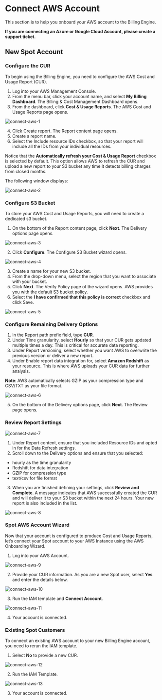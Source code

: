 # Connect AWS Account 

This section is to help you onboard your AWS account to the Billing Engine. 

**If you are connecting an Azure or Google Cloud Account, please create a support ticket.**

## New Spot Account 

### Configure the CUR 

To begin using the Billing Engine, you need to configure the AWS Cost and Usage Report (CUR).  

1. Log into your AWS Management Console. 
2. From the menu bar, click your account name, and select **My Billing Dashboard**. 
The Billing & Cost Management Dashboard opens. 
3. From the dashboard, click **Cost & Usage Reports**. The AWS Cost and Usage Reports page opens. 

![connect-aws-1](https://github.com/spotinst/help/assets/106514736/fba29253-0476-47f6-97f5-8f280506e4d4)

4. Click Create report. The Report content page opens. 
5. Create a report name. 
6. Select the Include resource IDs checkbox, so that your report will include all the IDs from your individual resources. 

Notice that the **Automatically refresh your Cost & Usage Report** checkbox is selected by default. This option allows AWS to refresh the CUR and upload a new report to your S3 bucket any time it detects billing charges from closed months. 

The following window displays:  

![connect-aws-2](https://github.com/spotinst/help/assets/106514736/d2331a9b-7ff0-49c0-9ad6-aa33ca6c5ab3)

### Configure S3 Bucket 

To store your AWS Cost and Usage Reports, you will need to create a dedicated s3 bucket. 

1. On the bottom of the Report content page, click **Next**. The Delivery options page opens. 

![connect-aws-3](https://github.com/spotinst/help/assets/106514736/cbdb9722-248c-46bb-b8dd-070ea5a2e480)

2. Click **Configure**. The Configure S3 Bucket wizard opens. 

![connect-aws-4](https://github.com/spotinst/help/assets/106514736/c823fb95-00f8-49d6-9d70-7c9d5b0cd098)

3. Create a name for your new S3 bucket. 
4. From the drop-down menu, select the region that you want to associate with your bucket. 
5. Click **Next**. The Verify Policy page of the wizard opens. AWS provides you with the default S3 bucket policy. 
6. Select the **I have confirmed that this policy is correct** checkbox and click Save. 

![connect-aws-5](https://github.com/spotinst/help/assets/106514736/dd5da467-fd1b-4fd0-999b-558205724e79)

### Configure Remaining Delivery Options 

1. In the Report path prefix field, type **CUR**. 
2. Under Time granularity, select **Hourly** so that your CUR gets updated multiple times a day. This is critical for accurate data reporting. 
3. Under Report versioning, select whether you want AWS to overwrite the previous version or deliver a new report. 
4. Under Enable report data integration for, select **Amazon Redshift** as your resource. This is where AWS uploads your CUR data for further analysis. 

**Note**: AWS automatically selects GZIP as your compression type and CSV/TXT as your file format. 

![connect-aws-6](https://github.com/spotinst/help/assets/106514736/7da88d0a-9a82-43c4-9b37-38cafdddd316)

5. On the bottom of the Delivery options page, click **Next**. The Review page opens. 

### Review Report Settings 

![connect-aws-7](https://github.com/spotinst/help/assets/106514736/d1e9c460-e5a1-4e23-bca2-75e07e8f4c24)

1. Under Report content, ensure that you included Resource IDs and opted in for the Data Refresh settings. 
2. Scroll down to the Delivery options and ensure that you selected: 

* hourly as the time granularity 
* Redshift for data integration 
* GZIP for compression type 
* text/csv for file format 

3. When you are finished defining your settings, click **Review and Complete**. A message indicates that AWS successfully created the CUR and will deliver it to your S3 bucket within the next 24 hours. Your new report is also included in the list. 

![connect-aws-8](https://github.com/spotinst/help/assets/106514736/50a785f9-d458-4e60-8b4b-40ea5a649aba)

### Spot AWS Account Wizard 

Now that your account is configured to produce Cost and Usage Reports, let’s connect your Spot account to your AWS Instance using the AWS Onboarding Wizard. 

1. Log into your AWS Account. 

![connect-aws-9](https://github.com/spotinst/help/assets/106514736/4eb78e64-5bb4-4fae-b260-e1ad416ce2ec)

2. Provide your CUR information. As you are a new Spot user, select **Yes** and enter the details below. 

![connect-aws-10](https://github.com/spotinst/help/assets/106514736/adb5d51f-3735-4396-9e44-9adfe0a2bdde)

3. Run the IAM template and **Connect Account**. 

![connect-aws-11](https://github.com/spotinst/help/assets/106514736/56f31c8b-6891-49fb-8657-5de67f8cb663)

4. Your account is connected.

### Existing Spot Customers 

To connect an existing AWS account to your new Billing Engine account, you need to rerun the IAM template.  

1. Select **No** to provide a new CUR. 

![connect-aws-12](https://github.com/spotinst/help/assets/106514736/1b369430-a3ea-42e4-80a0-5dfbbc23e3bb)

2. Run the IAM Template. 

![connect-aws-13](https://github.com/spotinst/help/assets/106514736/497bf140-abcc-4f5d-ac09-6ad18c76ba5f)

3. Your account is connected.

